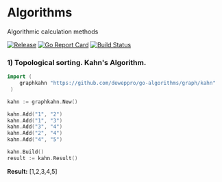 # Algorithms
Algorithmic calculation methods

[![Release](https://img.shields.io/github/release/deweppro/go-algorithms.svg?style=flat-square)](https://github.com/deweppro/go-algorithms/releases/latest)
[![Go Report Card](https://goreportcard.com/badge/github.com/deweppro/go-algorithms)](https://goreportcard.com/report/github.com/deweppro/go-algorithms)
[![Build Status](https://travis-ci.com/deweppro/go-algorithms.svg?branch=master)](https://travis-ci.com/deweppro/go-algorithms)

### 1) Topological sorting. Kahn's Algorithm.

```go
import (
    graphkahn "https://github.com/deweppro/go-algorithms/graph/kahn"
 )

kahn := graphkahn.New()

kahn.Add("1", "2")
kahn.Add("1", "3")
kahn.Add("3", "4")
kahn.Add("2", "4")
kahn.Add("4", "5")

kahn.Build()
result := kahn.Result()
```

**Result:** [1,2,3,4,5]